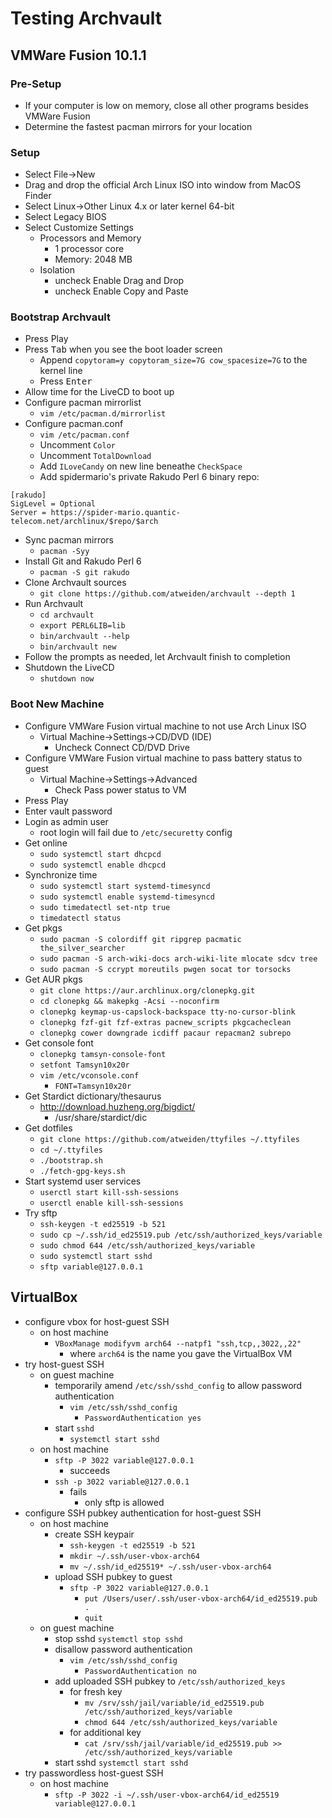 # Testing Archvault

## VMWare Fusion 10.1.1

### Pre-Setup

- If your computer is low on memory, close all other programs besides
  VMWare Fusion
- Determine the fastest pacman mirrors for your location

### Setup

- Select File->New
- Drag and drop the official Arch Linux ISO into window from MacOS Finder
- Select Linux->Other Linux 4.x or later kernel 64-bit
- Select Legacy BIOS
- Select Customize Settings
  - Processors and Memory
    - 1 processor core
    - Memory: 2048 MB
  - Isolation
    - uncheck Enable Drag and Drop
    - uncheck Enable Copy and Paste

### Bootstrap Archvault

- Press Play
- Press <kbd>Tab</kbd> when you see the boot loader screen
  - Append `copytoram=y copytoram_size=7G cow_spacesize=7G` to the
    kernel line
  - Press <kbd>Enter</kbd>
- Allow time for the LiveCD to boot up
- Configure pacman mirrorlist
  - `vim /etc/pacman.d/mirrorlist`
- Configure pacman.conf
  - `vim /etc/pacman.conf`
  - Uncomment `Color`
  - Uncomment `TotalDownload`
  - Add `ILoveCandy` on new line beneathe `CheckSpace`
  - Add spidermario's private Rakudo Perl 6 binary repo:

```dosini
[rakudo]
SigLevel = Optional
Server = https://spider-mario.quantic-telecom.net/archlinux/$repo/$arch
```

- Sync pacman mirrors
  - `pacman -Syy`
- Install Git and Rakudo Perl 6
  - `pacman -S git rakudo`
- Clone Archvault sources
  - `git clone https://github.com/atweiden/archvault --depth 1`
- Run Archvault
  - `cd archvault`
  - `export PERL6LIB=lib`
  - `bin/archvault --help`
  - `bin/archvault new`
- Follow the prompts as needed, let Archvault finish to completion
- Shutdown the LiveCD
  - `shutdown now`

### Boot New Machine

- Configure VMWare Fusion virtual machine to not use Arch Linux ISO
  - Virtual Machine->Settings->CD/DVD (IDE)
    - Uncheck Connect CD/DVD Drive
- Configure VMWare Fusion virtual machine to pass battery status to guest
  - Virtual Machine->Settings->Advanced
    - Check Pass power status to VM
- Press Play
- Enter vault password
- Login as admin user
  - root login will fail due to `/etc/securetty` config
- Get online
  - `sudo systemctl start dhcpcd`
  - `sudo systemctl enable dhcpcd`
- Synchronize time
  - `sudo systemctl start systemd-timesyncd`
  - `sudo systemctl enable systemd-timesyncd`
  - `sudo timedatectl set-ntp true`
  - `timedatectl status`
- Get pkgs
  - `sudo pacman -S colordiff git ripgrep pacmatic the_silver_searcher`
  - `sudo pacman -S arch-wiki-docs arch-wiki-lite mlocate sdcv tree`
  - `sudo pacman -S ccrypt moreutils pwgen socat tor torsocks`
- Get AUR pkgs
  - `git clone https://aur.archlinux.org/clonepkg.git`
  - `cd clonepkg && makepkg -Acsi --noconfirm`
  - `clonepkg keymap-us-capslock-backspace tty-no-cursor-blink`
  - `clonepkg fzf-git fzf-extras pacnew_scripts pkgcacheclean`
  - `clonepkg cower downgrade icdiff pacaur repacman2 subrepo`
- Get console font
  - `clonepkg tamsyn-console-font`
  - `setfont Tamsyn10x20r`
  - `vim /etc/vconsole.conf`
    - `FONT=Tamsyn10x20r`
- Get Stardict dictionary/thesaurus
  - http://download.huzheng.org/bigdict/
    - /usr/share/stardict/dic
- Get dotfiles
  - `git clone https://github.com/atweiden/ttyfiles ~/.ttyfiles`
  - `cd ~/.ttyfiles`
  - `./bootstrap.sh`
  - `./fetch-gpg-keys.sh`
- Start systemd user services
  - `userctl start kill-ssh-sessions`
  - `userctl enable kill-ssh-sessions`
- Try sftp
  - `ssh-keygen -t ed25519 -b 521`
  - `sudo cp ~/.ssh/id_ed25519.pub /etc/ssh/authorized_keys/variable`
  - `sudo chmod 644 /etc/ssh/authorized_keys/variable`
  - `sudo systemctl start sshd`
  - `sftp variable@127.0.0.1`

## VirtualBox

- configure vbox for host-guest SSH
  - on host machine
    - `VBoxManage modifyvm arch64 --natpf1 "ssh,tcp,,3022,,22"`
      - where `arch64` is the name you gave the VirtualBox VM
- try host-guest SSH
  - on guest machine
    - temporarily amend `/etc/ssh/sshd_config` to allow password
      authentication
      - `vim /etc/ssh/sshd_config`
        - `PasswordAuthentication yes`
    - start `sshd`
      - `systemctl start sshd`
  - on host machine
    - `sftp -P 3022 variable@127.0.0.1`
      - succeeds
    - `ssh -p 3022 variable@127.0.0.1`
      - fails
        - only sftp is allowed
- configure SSH pubkey authentication for host-guest SSH
  - on host machine
    - create SSH keypair
      - `ssh-keygen -t ed25519 -b 521`
      - `mkdir ~/.ssh/user-vbox-arch64`
      - `mv ~/.ssh/id_ed25519* ~/.ssh/user-vbox-arch64`
    - upload SSH pubkey to guest
      - `sftp -P 3022 variable@127.0.0.1`
        - `put /Users/user/.ssh/user-vbox-arch64/id_ed25519.pub .`
        - `quit`
  - on guest machine
    - stop sshd
      `systemctl stop sshd`
    - disallow password authentication
      - `vim /etc/ssh/sshd_config`
        - `PasswordAuthentication no`
    - add uploaded SSH pubkey to `/etc/ssh/authorized_keys`
      - for fresh key
        - `mv /srv/ssh/jail/variable/id_ed25519.pub /etc/ssh/authorized_keys/variable`
        - `chmod 644 /etc/ssh/authorized_keys/variable`
      - for additional key
        - `cat /srv/ssh/jail/variable/id_ed25519.pub >> /etc/ssh/authorized_keys/variable`
    - start sshd
      `systemctl start sshd`
- try passwordless host-guest SSH
  - on host machine
    - `sftp -P 3022 -i ~/.ssh/user-vbox-arch64/id_ed25519 variable@127.0.0.1`
